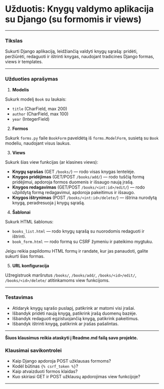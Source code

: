 # Užduotis: Knygų valdymo aplikacija su Django (su formomis ir views)

---

### Tikslas

Sukurti Django aplikaciją, leidžiančią valdyti knygų sąrašą: pridėti, peržiūrėti, redaguoti ir ištrinti knygas, naudojant tradicines Django formas, views ir templates.

---

### Užduoties aprašymas

1. **Modelis**

Sukurk modelį `Book` su laukais:

* `title` (CharField, max 200)
* `author` (CharField, max 100)
* `year` (IntegerField)

2. **Formos**

Sukurk `forms.py` faile `BookForm` paveldėtą iš `forms.ModelForm`, susietą su `Book` modeliu, naudojant visus laukus.

3. **Views**

Sukurk šias view funkcijas (ar klasines views):

* **Knygų sąrašas** (GET `/books/`) — rodo visas knygas lentelėje.
* **Knygos pridėjimas** (GET/POST `/books/add/`) — rodo tuščią formą pridėjimui, apdoroja formos duomenis ir išsaugo naują įrašą.
* **Knygos redagavimas** (GET/POST `/books/<int:id>/edit/`) — rodo užpildytą formą redagavimui, apdoroja pakeitimus ir išsaugo.
* **Knygos ištrynimas** (POST `/books/<int:id>/delete/`) — ištrina nurodytą knygą, peradresuoja į knygų sąrašą.

4. **Šablonai**

Sukurk HTML šablonus:

* `books_list.html` — rodo knygų sąrašą su nuorodomis redaguoti ir ištrinti.
* `book_form.html` — rodo formą su CSRF žymeniu ir pateikimo mygtuku.

Jeigu reikia papildomu HTML formų ir randate, kur jas panaudoti, galite sukurti šias formas.

5. **URL konfiguracija**

Užregistruok maršrutus `/books/`, `/books/add/`, `/books/<id>/edit/`, `/books/<id>/delete/` atitinkamoms view funkcijoms.

---

### Testavimas

* Atidaryk knygų sąrašo puslapį, patikrink ar matomi visi įrašai.
* Išbandyk pridėti naują knygą, patikrink įrašą duomenų bazėje.
* Išbandyk redaguoti egzistuojančią knygą, patikrink pakeitimus.
* Išbandyk ištrinti knygą, patikrink ar įrašas pašalintas.

---

**Šiuos klausimus reikia ataskyti į Readme.md failą savo projekte.**
### Klausimai savikontrolei

* Kaip Django apdoroja POST užklausas formoms?
* Kodėl būtinas `{% csrf_token %}`?
* Kaip atvaizduoti formos klaidas?
* Kuo skiriasi GET ir POST užklausų apdorojimas view funkcijoje?

---
